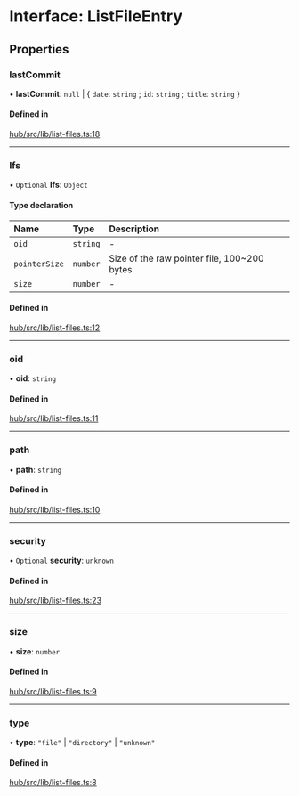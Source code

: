 # Interface: ListFileEntry

## Properties

### lastCommit

• **lastCommit**: ``null`` \| { `date`: `string` ; `id`: `string` ; `title`: `string`  }

#### Defined in

[hub/src/lib/list-files.ts:18](https://github.com/huggingface/huggingface.js/blob/main/packages/hub/src/lib/list-files.ts#L18)

___

### lfs

• `Optional` **lfs**: `Object`

#### Type declaration

| Name | Type | Description |
| :------ | :------ | :------ |
| `oid` | `string` | - |
| `pointerSize` | `number` | Size of the raw pointer file, 100~200 bytes |
| `size` | `number` | - |

#### Defined in

[hub/src/lib/list-files.ts:12](https://github.com/huggingface/huggingface.js/blob/main/packages/hub/src/lib/list-files.ts#L12)

___

### oid

• **oid**: `string`

#### Defined in

[hub/src/lib/list-files.ts:11](https://github.com/huggingface/huggingface.js/blob/main/packages/hub/src/lib/list-files.ts#L11)

___

### path

• **path**: `string`

#### Defined in

[hub/src/lib/list-files.ts:10](https://github.com/huggingface/huggingface.js/blob/main/packages/hub/src/lib/list-files.ts#L10)

___

### security

• `Optional` **security**: `unknown`

#### Defined in

[hub/src/lib/list-files.ts:23](https://github.com/huggingface/huggingface.js/blob/main/packages/hub/src/lib/list-files.ts#L23)

___

### size

• **size**: `number`

#### Defined in

[hub/src/lib/list-files.ts:9](https://github.com/huggingface/huggingface.js/blob/main/packages/hub/src/lib/list-files.ts#L9)

___

### type

• **type**: ``"file"`` \| ``"directory"`` \| ``"unknown"``

#### Defined in

[hub/src/lib/list-files.ts:8](https://github.com/huggingface/huggingface.js/blob/main/packages/hub/src/lib/list-files.ts#L8)
